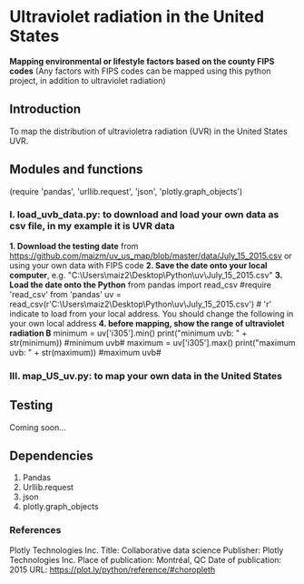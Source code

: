 # Ultraviolet radiation in the United States
  **Mapping environmental or lifestyle factors based on the county FIPS codes**
      (Any factors with FIPS codes can be mapped using this python project, in addition to ultraviolet radiation)

## Introduction
To map the distribution of ultravioletra radiation (UVR) in the United States UVR.
   
## Modules and functions
  (require 'pandas', 'urllib.request', 'json',  'plotly.graph_objects')
  
### I. load_uvb_data.py: to download and load your own data as csv file, in my example it is UVR data
**1. Download the testing date** from https://github.com/maizm/uv_us_map/blob/master/data/July_15_2015.csv or using your own data with FIPS code
**2. Save the date onto your local computer**, e.g. "C:\Users\maiz2\Desktop\Python\uv\July_15_2015.csv"
**3. Load the date onto the Python**
   from pandas import read_csv  #require 'read_csv' from 'pandas'
   uv = read_csv(r'C:\Users\maiz2\Desktop\Python\uv\July_15_2015.csv') # 'r' indicate to load from your local address. You should change the following in your own local address
**4. before mapping, show the range of ultraviolet radiation B**
   minimum = uv['i305'].min()
     print("minimum uvb: " + str(minimum))  #minimum uvb#
   maximum = uv['i305'].max()
     print("maximum uvb: " + str(maximum))  #maximum uvb#
     
### III. map_US_uv.py: to map your own data in the United States

## Testing
Coming soon...

## Dependencies
1. Pandas
2. Urllib.request
3. json
4. plotly.graph_objects


### References
Plotly Technologies Inc. Title: Collaborative data science Publisher: Plotly Technologies Inc. Place of publication: Montréal, QC Date of publication: 2015 URL: https://plot.ly/python/reference/#choropleth

